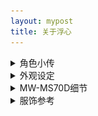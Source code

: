 ```yaml
---
layout: mypost
title: 关于浮心
---
```



<details> <summary>角色小传</summary>
<b>设定</b>：缺乏睡眠的少女，通过随身听里的奇异音乐让自己保持精神，对边缘科学（或常人所说的伪科学）很感兴趣，除此之外的话题一概不关心。
<br>
<b>爱好</b>：未解之谜、边缘科学  
<br>
<b>专长</b>：资料搜集、单片机设计  
<br>   
<b>代表物</b>：经特殊技术改造的索尼MW-MS70D随身听，其中播放的音乐似乎有助于集中注意力。 <small> ← 这同时也是角色的设计原型</small> 
</details>

<details> <summary>外观设定</summary>
<img src="/characters/dixin-1.png" alt="外观设定">
</details>


<details> <summary>MW-MS70D细节</summary>
<img src="/characters/nwms70d-1.jpg" alt="MW-MS70D">
<img src="/characters/nwms70d-2.jpg" alt="MW-MS70D">
<img src="/characters/nwms70d-3.jpg" alt="MW-MS70D">
<img src="/characters/nwms70d-4.jpg" alt="MW-MS70D">
<img src="/characters/nwms70d-5.jpg" alt="MW-MS70D">
<img src="/characters/nwms70d-6.jpg" alt="MW-MS70D">
</details>

<details> <summary>服饰参考</summary>
 <p><blockquote>希望服设中能融入MW-MS70D元素</blockquote> </p>
 <p><blockquote>↓剪裁参考此图，下身修改为短裤</blockquote> </p>
<img src="/characters/cloth-1.jpg" alt="服设参考">
</details>
